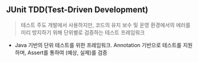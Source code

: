 ## JUnit  TDD(Test-Driven Development)

> 테스트 주도 개발에서 사용하지만, 코드의 유지 보수 및 운영 환경에서의 에러를 미리 방지하기 위해 단위별로 검증하는 테스트 프레임워크

- Java 기반의 단위 테스트를 위한 프레임워크. Annotation 기반으로 테스트를 지원하며, Assert를 통하여 (예상, 실제)를 검증